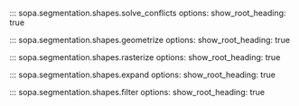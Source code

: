 ::: sopa.segmentation.shapes.solve_conflicts
    options:
      show_root_heading: true

::: sopa.segmentation.shapes.geometrize
    options:
      show_root_heading: true

::: sopa.segmentation.shapes.rasterize
    options:
      show_root_heading: true
      
::: sopa.segmentation.shapes.expand
    options:
      show_root_heading: true

::: sopa.segmentation.shapes.filter
    options:
      show_root_heading: true
